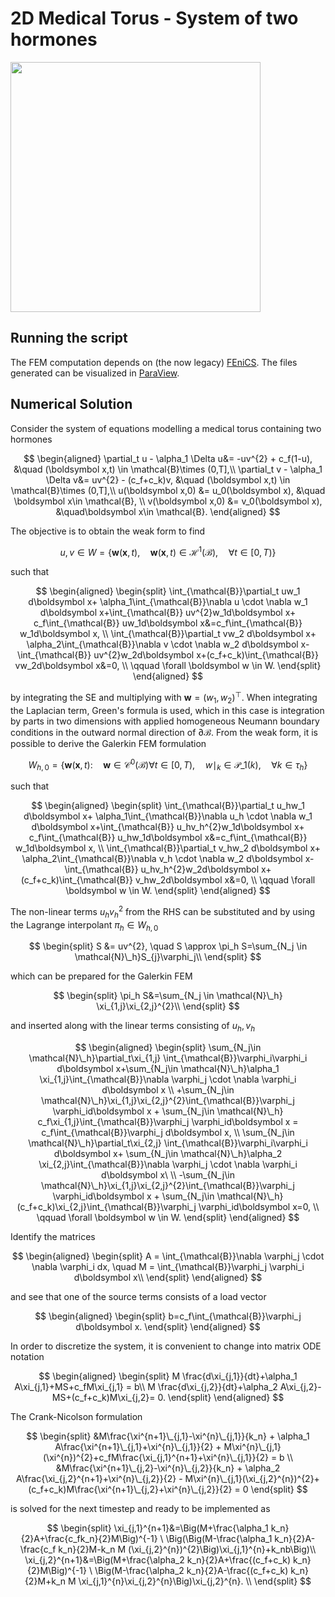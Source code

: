 # 2D Medical Torus - System of two hormones

<img src="https://github.com/auan0001/AFEM-Medical-Torus/blob/main/medtorus.gif" width="400" height="400" />

## Running the script
The FEM computation depends on (the now legacy) [FEniCS](https://fenicsproject.org/download/archive/). The files generated can be visualized in [ParaView](https://www.paraview.org/). 
## Numerical Solution
Consider the system of equations modelling a medical torus containing
two hormones

$$
\begin{aligned}
   \partial_t u - \alpha_1 \Delta u&= -uv^{2} + c_f(1-u), &\quad (\boldsymbol x,t) \in \mathcal{B}\times (0,T],\\ 
   \partial_t v - \alpha_1 \Delta v&= uv^{2} - (c_f+c_k)v, &\quad (\boldsymbol x,t) \in \mathcal{B}\times (0,T],\\
   u(\boldsymbol x,0) &= u_0(\boldsymbol x), &\quad \boldsymbol x\in \mathcal{B}, \\
   v(\boldsymbol x,0) &= v_0(\boldsymbol x), &\quad\boldsymbol x\in \mathcal{B}.
\end{aligned}
$$

The objective is to obtain the weak form to find

$$
u, v \in W = \lbrace\boldsymbol w(\boldsymbol x,t), \quad \boldsymbol w(\boldsymbol x,t) \in \mathcal{H}^{1}(\mathcal{B}), \quad \forall t \in [0,T)\rbrace
$$

such that

$$
\begin{aligned}
  \begin{split}
    \int_{\mathcal{B}}\partial_t uw_1 d\boldsymbol x+ \alpha_1\int_{\mathcal{B}}\nabla u \cdot \nabla w_1 d\boldsymbol x+\int_{\mathcal{B}} uv^{2}w_1d\boldsymbol x+ c_f\int_{\mathcal{B}} uw_1d\boldsymbol x&=c_f\int_{\mathcal{B}} w_1d\boldsymbol x, \\
    \int_{\mathcal{B}}\partial_t vw_2 d\boldsymbol x+ \alpha_2\int_{\mathcal{B}}\nabla v \cdot \nabla w_2 d\boldsymbol x-\int_{\mathcal{B}} uv^{2}w_2d\boldsymbol x+(c_f+c_k)\int_{\mathcal{B}} vw_2d\boldsymbol x&=0, \\
    \qquad \forall \boldsymbol w \in W.
  \end{split}
\end{aligned}
$$

by integrating the SE and multiplying with
$\boldsymbol w = (w_1,w_2)^{\top}$. When integrating the Laplacian term,
Green's formula is used, which in this case is integration by parts in
two dimensions with applied homogeneous Neumann boundary conditions in
the outward normal direction of $\partial \mathcal{B}$. From the weak
form, it is possible to derive the Galerkin FEM formulation

$$
W_{h,0} = \lbrace\boldsymbol w(\boldsymbol x,t): \quad \boldsymbol w \in \mathcal{C}^{0}(\mathcal{B})\forall t \in [0,T), \quad w\mid_k \in \mathcal{P}\_1(k), \quad \forall k \in \tau_h\rbrace
$$

such that

$$
\begin{aligned}
  \begin{split}
    \int_{\mathcal{B}}\partial_t u_hw_1 d\boldsymbol x+ \alpha_1\int_{\mathcal{B}}\nabla u_h \cdot \nabla w_1 d\boldsymbol x+\int_{\mathcal{B}} u_hv_h^{2}w_1d\boldsymbol x+ c_f\int_{\mathcal{B}} u_hw_1d\boldsymbol x&=c_f\int_{\mathcal{B}} w_1d\boldsymbol x, \\
    \int_{\mathcal{B}}\partial_t v_hw_2 d\boldsymbol x+ \alpha_2\int_{\mathcal{B}}\nabla v_h \cdot \nabla w_2 d\boldsymbol x-\int_{\mathcal{B}} u_hv_h^{2}w_2d\boldsymbol x+(c_f+c_k)\int_{\mathcal{B}} v_hw_2d\boldsymbol x&=0, \\
    \qquad \forall \boldsymbol w \in W.
  \end{split}
\end{aligned}
$$

The non-linear terms $u_hv_h^2$ from the RHS can be
substituted and by using the Lagrange interpolant $\pi_h \in  W_{h,0}$

$$
\begin{split}
    S &= uv^{2}, \quad S \approx \pi_h S=\sum_{N_j \in  \mathcal{N}\_h}S_{j}\varphi_j\\
  \end{split}
$$

which can be prepared for the Galerkin FEM

$$
\begin{split}
    \pi_h S&=\sum_{N_j \in \mathcal{N}\_h} \xi_{1,j}\xi_{2,j}^{2}\\
  \end{split}
$$

and inserted along with the linear terms consisting of $u_h, v_h$ 

$$
\begin{aligned}
  \begin{split}
    \sum_{N_j\in \mathcal{N}\_h}\partial_t\xi_{1,j} \int_{\mathcal{B}}\varphi_i\varphi_i d\boldsymbol x+\sum_{N_j\in \mathcal{N}\_h}\alpha_1 \xi_{1,j}\int_{\mathcal{B}}\nabla \varphi_j \cdot \nabla \varphi_i d\boldsymbol x \\
    +\sum_{N_j\in \mathcal{N}\_h}\xi_{1,j}\xi_{2,j}^{2}\int_{\mathcal{B}}\varphi_j \varphi_id\boldsymbol x + \sum_{N_j\in \mathcal{N}\_h} c_f\xi_{1,j}\int_{\mathcal{B}}\varphi_j \varphi_id\boldsymbol x
    = c_f\int_{\mathcal{B}}\varphi_j d\boldsymbol x, \\
    \sum_{N_j\in \mathcal{N}\_h}\partial_t\xi_{2,j} \int_{\mathcal{B}}\varphi_i\varphi_i d\boldsymbol x+ \sum_{N_j\in \mathcal{N}\_h}\alpha_2 \xi_{2,j}\int_{\mathcal{B}}\nabla \varphi_j \cdot \nabla \varphi_i d\boldsymbol x\ \\
    -\sum_{N_j\in \mathcal{N}\_h}\xi_{1,j}\xi_{2,j}^{2}\int_{\mathcal{B}}\varphi_j \varphi_id\boldsymbol x + \sum_{N_j\in \mathcal{N}\_h}(c_f+c_k)\xi_{2,j}\int_{\mathcal{B}}\varphi_j \varphi_id\boldsymbol x=0, \\
    \qquad \forall \boldsymbol w \in W.
  \end{split}
\end{aligned}
$$

Identify the matrices

$$
\begin{aligned}
  \begin{split}
    A = \int_{\mathcal{B}}\nabla \varphi_j \cdot \nabla \varphi_i dx, \quad M = \int_{\mathcal{B}}\varphi_j \varphi_i d\boldsymbol x\\  
  \end{split}
\end{aligned}
$$

and see that one of the source terms consists of a load vector

$$
\begin{aligned}
  \begin{split}
    b=c_f\int_{\mathcal{B}}\varphi_j d\boldsymbol x.
  \end{split}
\end{aligned}
$$

In order to discretize the system, it is convenient to
change into matrix ODE notation

$$
\begin{aligned}
  \begin{split}
    M \frac{d\xi_{j,1}}{dt}+\alpha_1 A\xi_{j,1}+MS+c_fM\xi_{j,1} = b\\
    M \frac{d\xi_{j,2}}{dt}+\alpha_2 A\xi_{j,2}-MS+(c_f+c_k)M\xi_{j,2}= 0.
  \end{split}
\end{aligned}
$$

The Crank-Nicolson formulation

$$
\begin{split}
    &M\frac{\xi^{n+1}\_{j,1}-\xi^{n}\_{j,1}}{k_n} + \alpha_1 A\frac{\xi^{n+1}\_{j,1}+\xi^{n}\_{j,1}}{2} + M\xi^{n}\_{j,1}(\xi^{n})^{2}+c_fM\frac{\xi_{j,1}^{n+1}+\xi^{n}\_{j,1}}{2} = b \\
    &M\frac{\xi^{n+1}\_{j,2}-\xi^{n}\_{j,2}}{k_n} + \alpha_2 A\frac{\xi_{j,2}^{n+1}+\xi^{n}\_{j,2}}{2} - M\xi^{n}\_{j,1}(\xi_{j,2}^{n})^{2}+(c_f+c_k)M\frac{\xi^{n+1}\_{j,2}+\xi^{n}\_{j,2}}{2} = 0
  \end{split}
$$

is solved for the next timestep and ready to be implemented as

$$
\begin{split}
    \xi_{j,1}^{n+1}&=\Big(M+\frac{\alpha_1 k_n}{2}A+\frac{c_fk_n}{2}M\Big)^{-1} \
    \Big(\Big(M-\frac{\alpha_1 k_n}{2}A-\frac{c_f k_n}{2}M-k_n M (\xi_{j,2}^{n})^{2}\Big)\xi_{j,1}^{n}+k_nb\Big)\\
    \xi_{j,2}^{n+1}&=\Big(M+\frac{\alpha_2 k_n}{2}A+\frac{(c_f+c_k) k_n}{2}M\Big)^{-1} \
    \Big(M-\frac{\alpha_2 k_n}{2}A-\frac{(c_f+c_k) k_n}{2}M+k_n M \xi_{j,1}^{n}\xi_{j,2}^{n}\Big)\xi_{j,2}^{n}. \\
  \end{split}
  $$
